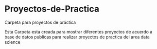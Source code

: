 # Proyectos-de-Practica
Carpeta para proyectos de práctica

Esta Carpeta esta creada para mostrar diferentes proyectos de acuerdo a base de datos publicas para realizar proyectos de practica del area data science
